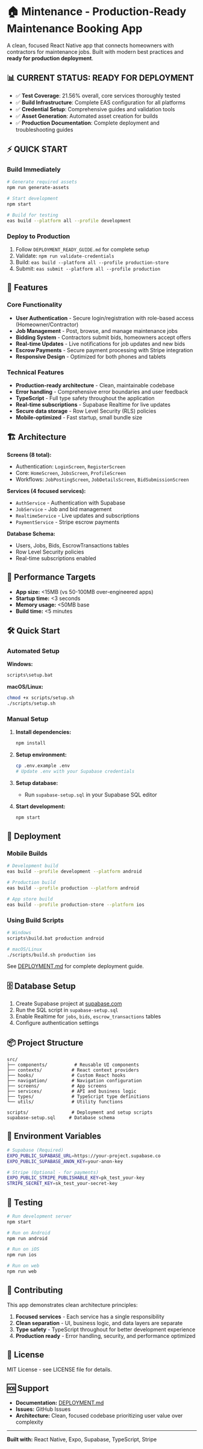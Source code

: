 # 🏠 Mintenance - Production-Ready Maintenance Booking App

A clean, focused React Native app that connects homeowners with contractors for maintenance jobs. Built with modern best practices and **ready for production deployment**.

## 📊 **CURRENT STATUS: READY FOR DEPLOYMENT**
- ✅ **Test Coverage**: 21.56% overall, core services thoroughly tested
- ✅ **Build Infrastructure**: Complete EAS configuration for all platforms
- ✅ **Credential Setup**: Comprehensive guides and validation tools
- ✅ **Asset Generation**: Automated asset creation for builds
- ✅ **Production Documentation**: Complete deployment and troubleshooting guides

## ⚡ **QUICK START**

### **Build Immediately**
```bash
# Generate required assets
npm run generate-assets

# Start development
npm start

# Build for testing
eas build --platform all --profile development
```

### **Deploy to Production**
1. Follow `DEPLOYMENT_READY_GUIDE.md` for complete setup
2. Validate: `npm run validate-credentials`  
3. Build: `eas build --platform all --profile production-store`
4. Submit: `eas submit --platform all --profile production`

## 🚀 Features

### Core Functionality
- **User Authentication** - Secure login/registration with role-based access (Homeowner/Contractor)
- **Job Management** - Post, browse, and manage maintenance jobs
- **Bidding System** - Contractors submit bids, homeowners accept offers
- **Real-time Updates** - Live notifications for job updates and new bids
- **Escrow Payments** - Secure payment processing with Stripe integration
- **Responsive Design** - Optimized for both phones and tablets

### Technical Features
- **Production-ready architecture** - Clean, maintainable codebase
- **Error handling** - Comprehensive error boundaries and user feedback
- **TypeScript** - Full type safety throughout the application
- **Real-time subscriptions** - Supabase Realtime for live updates
- **Secure data storage** - Row Level Security (RLS) policies
- **Mobile-optimized** - Fast startup, small bundle size

## 🏗️ Architecture

**Screens (8 total):**
- Authentication: `LoginScreen`, `RegisterScreen`
- Core: `HomeScreen`, `JobsScreen`, `ProfileScreen`
- Workflows: `JobPostingScreen`, `JobDetailsScreen`, `BidSubmissionScreen`

**Services (4 focused services):**
- `AuthService` - Authentication with Supabase
- `JobService` - Job and bid management
- `RealtimeService` - Live updates and subscriptions
- `PaymentService` - Stripe escrow payments

**Database Schema:**
- Users, Jobs, Bids, EscrowTransactions tables
- Row Level Security policies
- Real-time subscriptions enabled

## 📱 Performance Targets

- **App size:** <15MB (vs 50-100MB over-engineered apps)
- **Startup time:** <3 seconds
- **Memory usage:** <50MB base
- **Build time:** <5 minutes

## 🛠️ Quick Start

### Automated Setup
**Windows:**
```cmd
scripts\setup.bat
```

**macOS/Linux:**
```bash
chmod +x scripts/setup.sh
./scripts/setup.sh
```

### Manual Setup
1. **Install dependencies:**
   ```bash
   npm install
   ```

2. **Setup environment:**
   ```bash
   cp .env.example .env
   # Update .env with your Supabase credentials
   ```

3. **Setup database:**
   - Run `supabase-setup.sql` in your Supabase SQL editor

4. **Start development:**
   ```bash
   npm start
   ```

## 🚀 Deployment

### Mobile Builds
```bash
# Development build
eas build --profile development --platform android

# Production build  
eas build --profile production --platform android

# App store build
eas build --profile production-store --platform ios
```

### Using Build Scripts
```bash
# Windows
scripts\build.bat production android

# macOS/Linux
./scripts/build.sh production ios
```

See [DEPLOYMENT.md](DEPLOYMENT.md) for complete deployment guide.

## 🗄️ Database Setup

1. Create Supabase project at [supabase.com](https://supabase.com)
2. Run the SQL script in `supabase-setup.sql`
3. Enable Realtime for `jobs`, `bids`, `escrow_transactions` tables
4. Configure authentication settings

## 📦 Project Structure

```
src/
├── components/          # Reusable UI components
├── contexts/           # React context providers
├── hooks/              # Custom React hooks
├── navigation/         # Navigation configuration
├── screens/            # App screens
├── services/           # API and business logic
├── types/              # TypeScript type definitions
└── utils/              # Utility functions

scripts/                # Deployment and setup scripts
supabase-setup.sql     # Database schema
```

## 🔧 Environment Variables

```bash
# Supabase (Required)
EXPO_PUBLIC_SUPABASE_URL=https://your-project.supabase.co
EXPO_PUBLIC_SUPABASE_ANON_KEY=your-anon-key

# Stripe (Optional - for payments)
EXPO_PUBLIC_STRIPE_PUBLISHABLE_KEY=pk_test_your-key
STRIPE_SECRET_KEY=sk_test_your-secret-key
```

## 🧪 Testing

```bash
# Run development server
npm start

# Run on Android
npm run android

# Run on iOS  
npm run ios

# Run on web
npm run web
```

## 🤝 Contributing

This app demonstrates clean architecture principles:

1. **Focused services** - Each service has a single responsibility
2. **Clean separation** - UI, business logic, and data layers are separate
3. **Type safety** - TypeScript throughout for better development experience
4. **Production ready** - Error handling, security, and performance optimized

## 📄 License

MIT License - see LICENSE file for details.

## 🆘 Support

- **Documentation:** [DEPLOYMENT.md](DEPLOYMENT.md)
- **Issues:** GitHub Issues
- **Architecture:** Clean, focused codebase prioritizing user value over complexity

---

**Built with:** React Native, Expo, Supabase, TypeScript, Stripe